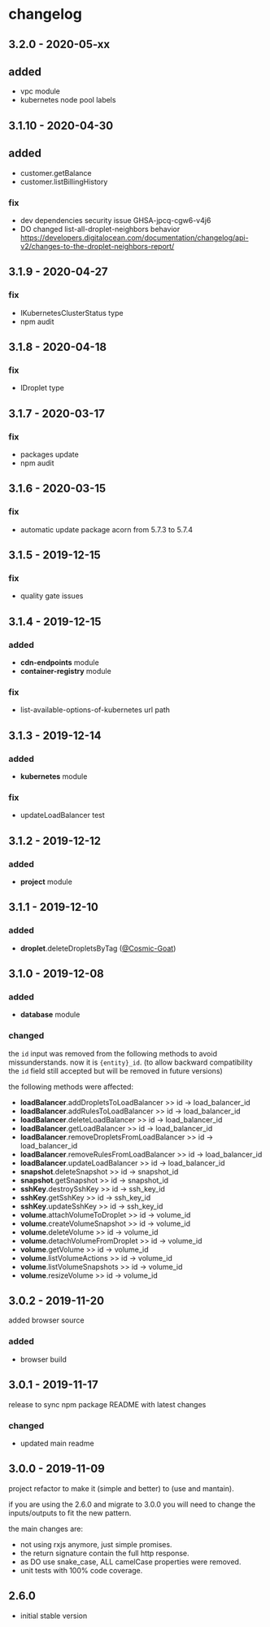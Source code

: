 # changelog

## **3.2.0** - 2020-05-xx

## **added**

* vpc module
* kubernetes node pool labels

## **3.1.10** - 2020-04-30

## **added**

* customer.getBalance
* customer.listBillingHistory

### **fix**

* dev dependencies security issue GHSA-jpcq-cgw6-v4j6
* DO changed list-all-droplet-neighbors behavior https://developers.digitalocean.com/documentation/changelog/api-v2/changes-to-the-droplet-neighbors-report/

## **3.1.9** - 2020-04-27

### **fix**

* IKubernetesClusterStatus type
* npm audit

## **3.1.8** - 2020-04-18

### **fix**

* IDroplet type

## **3.1.7** - 2020-03-17

### **fix**

* packages update
* npm audit

## **3.1.6** - 2020-03-15

### **fix**

* automatic update package acorn from 5.7.3 to 5.7.4

## **3.1.5** - 2019-12-15

### **fix**

* quality gate issues

## **3.1.4** - 2019-12-15

### **added**

* **cdn-endpoints** module
* **container-registry** module

### **fix**

* list-available-options-of-kubernetes url path

## **3.1.3** - 2019-12-14

### **added**

* **kubernetes** module

### **fix**

* updateLoadBalancer test

## **3.1.2** - 2019-12-12

### **added**

* **project** module

## **3.1.1** - 2019-12-10

### **added**

* **droplet**.deleteDropletsByTag ([@Cosmic-Goat](https://github.com/Cosmic-Goat))

## **3.1.0** - 2019-12-08

### **added**

* **database** module

### **changed**

the `id` input was removed from the following methods to avoid missunderstands.
now it is `{entity}_id`.
(to allow backward compatibility the `id` field still accepted but will be removed in future versions)

the following methods were affected:

* **loadBalancer**.addDropletsToLoadBalancer >> id -> load_balancer_id
* **loadBalancer**.addRulesToLoadBalancer >> id -> load_balancer_id
* **loadBalancer**.deleteLoadBalancer >> id -> load_balancer_id
* **loadBalancer**.getLoadBalancer >> id -> load_balancer_id
* **loadBalancer**.removeDropletsFromLoadBalancer >> id -> load_balancer_id
* **loadBalancer**.removeRulesFromLoadBalancer >> id -> load_balancer_id
* **loadBalancer**.updateLoadBalancer >> id -> load_balancer_id
* **snapshot**.deleteSnapshot >> id -> snapshot_id
* **snapshot**.getSnapshot >> id -> snapshot_id
* **sshKey**.destroySshKey >> id -> ssh_key_id
* **sshKey**.getSshKey >> id -> ssh_key_id
* **sshKey**.updateSshKey >> id -> ssh_key_id
* **volume**.attachVolumeToDroplet >> id -> volume_id
* **volume**.createVolumeSnapshot >> id -> volume_id
* **volume**.deleteVolume >> id -> volume_id
* **volume**.detachVolumeFromDroplet >> id -> volume_id
* **volume**.getVolume >> id -> volume_id
* **volume**.listVolumeActions >> id -> volume_id
* **volume**.listVolumeSnapshots >> id -> volume_id
* **volume**.resizeVolume >> id -> volume_id

## **3.0.2** - 2019-11-20

added browser source

### **added**

* browser build

## **3.0.1** - 2019-11-17

release to sync npm package README with latest changes

### **changed**

* updated main readme

## **3.0.0** - 2019-11-09

project refactor to make it (simple and better) to (use and mantain).

if you are using the 2.6.0 and migrate to 3.0.0 you will need to change the inputs/outputs to fit the new pattern.

the main changes are:

* not using rxjs anymore, just simple promises.
* the return signature contain the full http response.
* as DO use snake_case, ALL camelCase properties were removed.
* unit tests with 100% code coverage.

## **2.6.0**

* initial stable version
